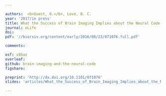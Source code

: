 ```yaml
---

authors:  <b>Guest, O.</b>, Love, B. C.
year: '2017/in press'
title: What the Success of Brain Imaging Implies about the Neural Code
journal: eLife
doi: 
pdf: '//biorxiv.org/content/early/2016/08/23/071076.full.pdf'

comments:

osf: v8baz
overleaf: 
github: brain-imaging-and-the-neural-code
figshare: 

preprint: 'http://dx.doi.org/10.1101/071076'
slides: 'articles/What_the_Success_of_Brain_Imaging_Implies_about_the_Neural_Code/4252022'

---
```

